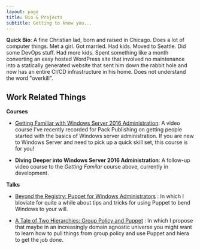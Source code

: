 ```yaml
---
layout: page
title: Bio & Projects
subtitle: Getting to know you...
---
```


**Quick Bio**: A fine Christian lad, born and raised in Chicago. Does a lot of computer things. Met a girl. Got married. Had kids. Moved to Seattle. Did some DevOps stuff. Had more kids. Spent something like a month converting an easy hosted WordPress site that involved no maintenance into a statically generated website that sent him down the rabbit hole and now has an entire CI/CD infrastructure in his home. Does not understand the word "overkill".

## Work Related Things

**Courses**

- [Getting Familiar with Windows Server 2016 Administration](https://www.packtpub.com/virtualization-and-cloud/getting-familiar-windows-server-2016-administration-video): A video course I've recently recorded for Pack Publishing on getting people started with the basics of Windows server administration. If you are new to Windows Server and need to pick up a quick skill set, this course is for you!

- **Diving Deeper into Windows Server 2016 Administration**: A follow-up video course to the *Getting Familar* course above, currently in development.

**Talks**

- [Beyond the Registry: Puppet for Windows Administrators](https://www.youtube.com/watch?v=-TIJc78CKbU) : In which I bloviate for quite a while about tips and tricks for using Puppet to bend Windows to your will.

- [A Tale of Two Hierarchies: Group Policy and Puppet](https://www.youtube.com/watch?v=mNW9pDZT-8c) : In which I propose that maybe in an increasingly domain agnostic universe you might want to learn how to pull things from group policy and use Puppet and hiera to get the job done.